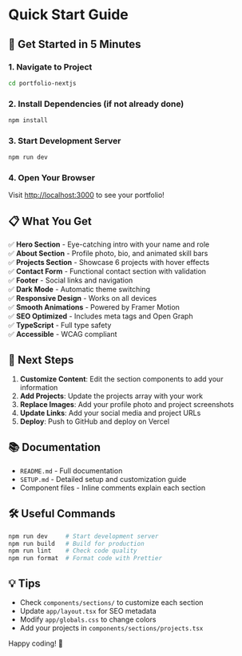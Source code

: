 # Quick Start Guide

## 🚀 Get Started in 5 Minutes

### 1. Navigate to Project

```bash
cd portfolio-nextjs
```

### 2. Install Dependencies (if not already done)

```bash
npm install
```

### 3. Start Development Server

```bash
npm run dev
```

### 4. Open Your Browser

Visit [http://localhost:3000](http://localhost:3000) to see your portfolio!

## 📋 What You Get

✅ **Hero Section** - Eye-catching intro with your name and role  
✅ **About Section** - Profile photo, bio, and animated skill bars  
✅ **Projects Section** - Showcase 6 projects with hover effects  
✅ **Contact Form** - Functional contact section with validation  
✅ **Footer** - Social links and navigation  
✅ **Dark Mode** - Automatic theme switching  
✅ **Responsive Design** - Works on all devices  
✅ **Smooth Animations** - Powered by Framer Motion  
✅ **SEO Optimized** - Includes meta tags and Open Graph  
✅ **TypeScript** - Full type safety  
✅ **Accessible** - WCAG compliant

## 🎨 Next Steps

1. **Customize Content**: Edit the section components to add your information
2. **Add Projects**: Update the projects array with your work
3. **Replace Images**: Add your profile photo and project screenshots
4. **Update Links**: Add your social media and project URLs
5. **Deploy**: Push to GitHub and deploy on Vercel

## 📚 Documentation

- `README.md` - Full documentation
- `SETUP.md` - Detailed setup and customization guide
- Component files - Inline comments explain each section

## 🛠️ Useful Commands

```bash
npm run dev     # Start development server
npm run build   # Build for production
npm run lint    # Check code quality
npm run format  # Format code with Prettier
```

## 💡 Tips

- Check `components/sections/` to customize each section
- Update `app/layout.tsx` for SEO metadata
- Modify `app/globals.css` to change colors
- Add your projects in `components/sections/projects.tsx`

Happy coding! 🎉
